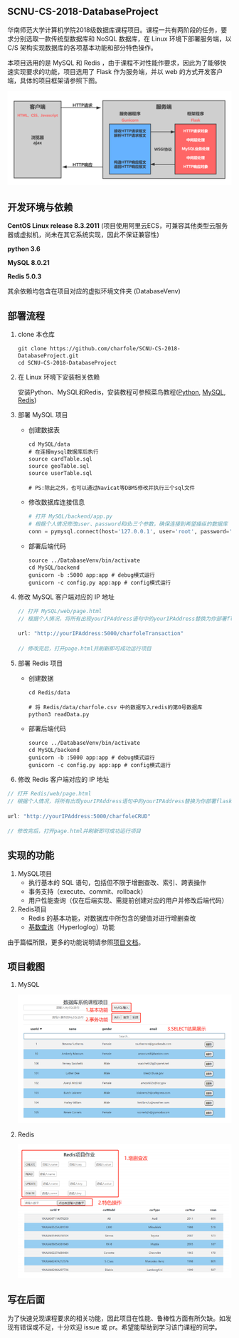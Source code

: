## SCNU-CS-2018-DatabaseProject

华南师范大学计算机学院2018级数据库课程项目。课程一共有两阶段的任务，要求分别选取一款传统型数据库和 NoSQL 数据库，在 Linux 环境下部署服务端，以 C/S 架构实现数据库的各项基本功能和部分特色操作。

本项目选用的是 MySQL 和 Redis ，由于课程不对性能作要求，因此为了能够快速实现要求的功能，项目选用了 Flask 作为服务端，并以 web 的方式开发客户端，具体的项目框架请参照下图。

![架构图](https://github.com/charfole/SCNU-CS-2018-DatabaseProject/blob/master/information/MySQL%E6%9E%B6%E6%9E%84%E5%9B%BE.png)


## 开发环境与依赖

**CentOS Linux release 8.3.2011** 
(项目使用阿里云ECS，可兼容其他类型云服务器或虚拟机，尚未在其它系统实现，因此不保证兼容性)

**python 3.6**

**MySQL 8.0.21**

**Redis 5.0.3**

其余依赖均包含在项目对应的虚拟环境文件夹 (DatabaseVenv) 



## 部署流程

1. clone 本仓库

   ```shell
   git clone https://github.com/charfole/SCNU-CS-2018-DatabaseProject.git
   cd SCNU-CS-2018-DatabaseProject
   ```

2. 在 Linux 环境下安装相关依赖

   安装Python、MySQL和Redis，安装教程可参照菜鸟教程([Python](https://www.runoob.com/python3/python3-install.html), [MySQL](https://www.runoob.com/mysql/mysql-install.html), [Redis](https://www.runoob.com/redis/redis-install.html))

3. 部署 MySQL 项目

   - 创建数据表

     ```shell
     cd MySQL/data
     # 在连接mysql数据库后执行
     source cardTable.sql
     source geoTable.sql
     source userTable.sql
     
     # PS:除此之外，也可以通过Navicat等DBMS修改并执行三个sql文件
     ```

   - 修改数据库连接信息

     ```python
     # 打开 MySQL/backend/app.py
     # 根据个人情况修改user、password和db三个参数，确保连接到希望操纵的数据库
     conn = pymysql.connect(host='127.0.0.1', user='root', password='', db='charfoleTable', charset='utf8') # connect to the database
     ```

   - 部署后端代码

     ```shell
     source ../DatabaseVenv/bin/activate
     cd MySQL/backend
     gunicorn -b :5000 app:app # debug模式运行
     gunicorn -c config.py app:app # config模式运行
     ```

4. 修改 MySQL 客户端对应的 IP 地址

   ```javascript
   // 打开 MySQL/web/page.html
   // 根据个人情况，将所有出现yourIPAddress语句中的yourIPAddress替换为你部署flask的ip（服务器ip或者是虚拟机的ip）
   
   url: "http://yourIPAddress:5000/charfoleTransaction"
   
   // 修改完后，打开page.html并刷新即可成功运行项目
   ```

5. 部署 Redis 项目

   - 创建数据

     ```shell
     cd Redis/data
     
     # 将 Redis/data/charfole.csv 中的数据写入redis的第0号数据库
     python3 readData.py
     ```

   - 部署后端代码

     ```shell
     source ../DatabaseVenv/bin/activate
     cd MySQL/backend
     gunicorn -b :5000 app:app # debug模式运行
     gunicorn -c config.py app:app # config模式运行
     ```

6. 修改 Redis 客户端对应的 IP 地址

```javascript
// 打开 Redis/web/page.html
// 根据个人情况，将所有出现yourIPAddress语句中的yourIPAddress替换为你部署flask的ip（服务器ip或者是虚拟机的ip）

url: "http://yourIPAddress:5000/charfoleCRUD"

// 修改完后，打开page.html并刷新即可成功运行项目
```



## 实现的功能

1. MySQL项目
   - 执行基本的 SQL 语句，包括但不限于增删查改、索引、跨表操作
   - 事务支持（execute、commit、rollback）
   - 用户性能查询（仅在后端实现、需提前创建对应的用户并修改后端代码）
2. Redis项目
   - Redis 的基本功能，对数据库中所包含的键值对进行增删查改
   - [基数查询](https://www.runoob.com/redis/redis-hyperloglog.html)（Hyperloglog）功能

由于篇幅所限，更多的功能说明请参照[项目文档](https://github.com/charfole/SCNU-CS-2018-DatabaseProject/tree/master/information/%E9%A1%B9%E7%9B%AE%E6%96%87%E6%A1%A3)。



## 项目截图

1. MySQL

   ![](https://github.com/charfole/SCNU-CS-2018-DatabaseProject/blob/master/information/MySQL%E9%A1%B9%E7%9B%AE%E6%88%AA%E5%9B%BE.png)

2. Redis

   ![](https://github.com/charfole/SCNU-CS-2018-DatabaseProject/blob/master/information/Redis%E9%A1%B9%E7%9B%AE%E6%88%AA%E5%9B%BE.png)

## 写在后面

为了快速兑现课程要求的相关功能，因此项目在性能、鲁棒性方面有所欠缺。如发现有错误或不足，十分欢迎 issue 或 pr。希望能帮助到学习该门课程的同学。
